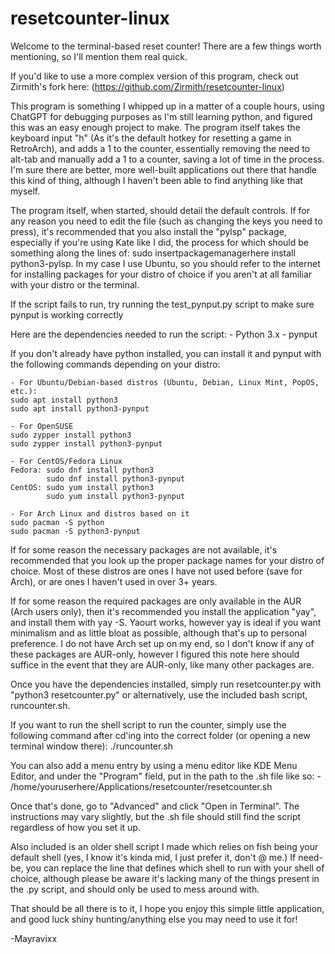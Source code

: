 # resetcounter-linux
 Welcome to the terminal-based reset counter! There are a few things worth mentioning, so I'll mention them real quick.

 If you'd like to use a more complex version of this program, check out Zirmith's fork here: (https://github.com/Zirmith/resetcounter-linux)

 This program is something I whipped up in a matter of a couple hours, using ChatGPT for debugging purposes as I'm still learning python, and figured this was an easy enough project to make.
 The program itself takes the keyboard input "h" (As it's the default hotkey for resetting a game in RetroArch), and adds a 1 to the counter, essentially removing the need to alt-tab and manually add a 1 to a counter, saving a lot of time in the process. I'm sure there are better, more well-built applications out there that handle this kind of thing, although I haven't been able to find anything like that myself.

 The program itself, when started, should detail the default controls. If for any reason you need to edit the file (such as changing the keys you need to press), it's recommended that you also install the "pylsp" package, especially if you're using Kate like I did, the process for which should be something along the lines of: sudo insertpackagemanagerhere install python3-pylsp. In my case I use Ubuntu, so you should refer to the internet for installing packages for your distro of choice if you aren't at all familiar with your distro or the terminal.

 If the script fails to run, try running the test_pynput.py script to make sure pynput is working correctly

 Here are the dependencies needed to run the script:
    - Python 3.x
    - pynput

If you don't already have python installed, you can install it and pynput with the following commands depending on your distro:

    - For Ubuntu/Debian-based distros (Ubuntu, Debian, Linux Mint, PopOS, etc.):
    sudo apt install python3
    sudo apt install python3-pynput

    - For OpenSUSE
    sudo zypper install python3
    sudo zypper install python3-pynput

    - For CentOS/Fedora Linux
    Fedora: sudo dnf install python3
            sudo dnf install python3-pynput
    CentOS: sudo yum install python3
            sudo yum install python3-pynput

    - For Arch Linux and distros based on it
    sudo pacman -S python
    sudo pacman -S python3-pynput

If for some reason the necessary packages are not available, it's recommended that you look up the proper package names for your distro of choice. Most of these distros are ones I have not used before (save for Arch),
or are ones I haven't used in over 3+ years.

If for some reason the required packages are only available in the AUR (Arch users only), then it's recommended you install the application "yay", and install them with yay -S. Yaourt works, however yay is ideal if you
want minimalism and as little bloat as possible, although that's up to personal preference. I do not have Arch set up on my end, so I don't know if any of these packages are AUR-only, however I figured this note here
should suffice in the event that they are AUR-only, like many other packages are.

Once you have the dependencies installed, simply run resetcounter.py with "python3 resetcounter.py" or alternatively, use the included bash script, runcounter.sh.

If you want to run the shell script to run the counter, simply use the following command after cd'ing into the correct folder (or opening a new terminal window there):
./runcounter.sh

You can also add a menu entry by using a menu editor like KDE Menu Editor, and under the "Program" field, put in the path to the .sh file like so:
        - /home/youruserhere/Applications/resetcounter/resetcounter.sh

Once that's done, go to "Advanced" and click "Open in Terminal". The instructions may vary slightly, but the .sh file should still find the script regardless of how you set it up.

Also included is an older shell script I made which relies on fish being your default shell (yes, I know it's kinda mid, I just prefer it, don't @ me.) If need-be, you can replace the line that defines which shell to run with your shell of choice, although please be aware it's lacking many of the things present in the .py script, and should only be used to mess around with.

That should be all there is to it, I hope you enjoy this simple little application, and good luck shiny hunting/anything else you may need to use it for!

-Mayravixx
